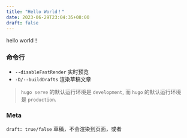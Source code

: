 ```yaml
---
title: "Hello World！"
date: 2023-06-29T23:04:35+08:00
draft: false
---
```

hello world！

### 命令行
- `--disableFastRender` 实时预览
- `-D/--buildDrafts` 渲染草稿文章
> `hugo serve` 的默认运行环境是 `development`, 而 `hugo` 的默认运行环境是 `production`.


### Meta
`draft: true/false` 草稿，不会渲染到页面，或者  